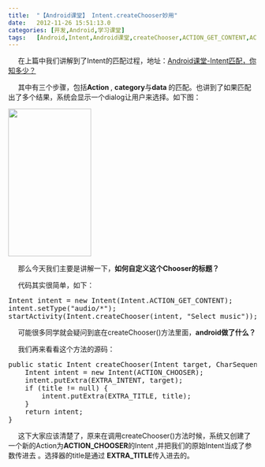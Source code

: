 ```yaml
---
title:	"【Android课堂】 Intent.createChooser妙用"
date:	2012-11-26 15:51:13.0
categories:	[开发,Android,学习课堂]
tags:	[Android,Intent,Android课堂,createChooser,ACTION_GET_CONTENT,ACTION_CHOOSER,EXTRA_TITLE]
---
```


&nbsp;&nbsp;&nbsp;&nbsp;&nbsp;在上篇中我们讲解到了Intent的匹配过程，地址：<a title="Android课堂-Intent匹配，你知多少？" href="http://www.krislq.com/2012/11/android_class_intent_match/">Android课堂-Intent匹配，你知多少？</a>

&nbsp;&nbsp;&nbsp;&nbsp;&nbsp;其中有三个步骤，包括<strong>Action </strong>, <strong>category</strong>与<strong>data </strong>的匹配。也讲到了如果匹配出了多个结果，系统会显示一个dialog让用户来选择。如下图：

<img class="size-medium wp-image-212 aligncenter" title="intent_createChooser" src="http://www.krislq.com/wp-content/uploads/2012/11/intent_createChooser-168x300.png" alt="" width="168" height="300" />

&nbsp;&nbsp;&nbsp;&nbsp;&nbsp;那么今天我们主要是讲解一下，<strong>如何自定义这个Chooser的标题？</strong>
<!--more-->
&nbsp;&nbsp;&nbsp;&nbsp;&nbsp;代码其实很简单，如下：
<pre lang="java">
Intent intent = new Intent(Intent.ACTION_GET_CONTENT);
intent.setType("audio/*");
startActivity(Intent.createChooser(intent, "Select music"));</pre>
&nbsp;&nbsp;&nbsp;&nbsp;&nbsp;可能很多同学就会疑问到底在createChooser()方法里面，<strong>android做了什么？</strong>

&nbsp;&nbsp;&nbsp;&nbsp;&nbsp;我们再来看看这个方法的源码：
<pre lang="java">
public static Intent createChooser(Intent target, CharSequence title) {
    Intent intent = new Intent(ACTION_CHOOSER);
    intent.putExtra(EXTRA_INTENT, target);
    if (title != null) {
        intent.putExtra(EXTRA_TITLE, title);
    }
    return intent;
}</pre>
&nbsp;&nbsp;&nbsp;&nbsp;&nbsp;这下大家应该清楚了，原来在调用createChooser()方法时候，系统又创建了一个新的Action为<strong>ACTION_CHOOSER</strong>的Intent ,并把我们的原始Intent当成了参数传进去 。选择器的title是通过 <strong>EXTRA_TITLE</strong>传入进去的。
